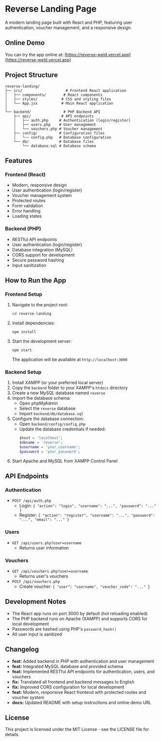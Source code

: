 # Reverse Landing Page

A modern landing page built with React and PHP, featuring user authentication, voucher management, and a responsive design.

## Online Demo

You can try the app online at: [https://reverse-weld.vercel.app](https://reverse-weld.vercel.app)

## Project Structure

```
reverse-landing/
├── src/                    # Frontend React application
│   ├── components/        # React components
│   ├── styles/           # CSS and styling files
│   └── App.jsx           # Main React application
│
└── backend/               # PHP Backend API
    ├── api/              # API endpoints
    │   ├── auth.php     # Authentication (login/register)
    │   ├── users.php    # User management
    │   └── vouchers.php # Voucher management
    ├── config/          # Configuration files
    │   └── config.php   # Database configuration
    └── db/              # Database files
        └── database.sql # Database schema
```

## Features

### Frontend (React)
- Modern, responsive design
- User authentication (login/register)
- Voucher management system
- Protected routes
- Form validation
- Error handling
- Loading states

### Backend (PHP)
- RESTful API endpoints
- User authentication (login/register)
- Database integration (MySQL)
- CORS support for development
- Secure password hashing
- Input sanitization

## How to Run the App

### Frontend Setup
1. Navigate to the project root:
   ```bash
   cd reverse-landing
   ```
2. Install dependencies:
   ```bash
   npm install
   ```
3. Start the development server:
   ```bash
   npm start
   ```
   The application will be available at `http://localhost:3000`

### Backend Setup
1. Install XAMPP (or your preferred local server)
2. Copy the `backend` folder to your XAMPP's `htdocs` directory
3. Create a new MySQL database named `reverse`
4. Import the database schema:
   - Open phpMyAdmin
   - Select the `reverse` database
   - Import `backend/db/database.sql`
5. Configure the database connection:
   - Open `backend/config/config.php`
   - Update the database credentials if needed:
     ```php
     $host = 'localhost';
     $dbname = 'reverse';
     $username = 'your_username';
     $password = 'your_password';
     ```
6. Start Apache and MySQL from XAMPP Control Panel

## API Endpoints

### Authentication
- `POST /api/auth.php`
  - Login: `{ "action": "login", "username": "...", "password": "..." }`
  - Register: `{ "action": "register", "username": "...", "password": "...", "email": "..." }`

### Users
- `GET /api/users.php?user=username`
  - Returns user information

### Vouchers
- `GET /api/vouchers.php?user=username`
  - Returns user's vouchers
- `POST /api/vouchers.php`
  - Create voucher: `{ "user": "username", "voucher_code": "..." }`

## Development Notes

- The React app runs on port 3000 by default (hot reloading enabled)
- The PHP backend runs on Apache (XAMPP) and supports CORS for local development
- Passwords are hashed using PHP's `password_hash()`
- All user input is sanitized

## Changelog

- **feat:** Added backend in PHP with authentication and user management
- **feat:** Integrated MySQL database and provided schema
- **feat:** Implemented RESTful API endpoints for authentication, users, and vouchers
- **fix:** Translated all frontend and backend messages to English
- **fix:** Improved CORS configuration for local development
- **feat:** Modern, responsive React frontend with protected routes and voucher system
- **docs:** Updated README with setup instructions and online demo URL

## License

This project is licensed under the MIT License - see the LICENSE file for details.
